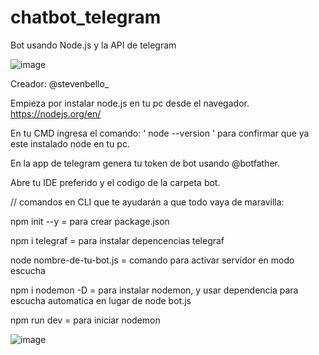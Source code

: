 # chatbot_telegram
Bot usando Node.js y la API de telegram

![image](https://user-images.githubusercontent.com/91923931/136706465-1922c417-bfd6-4764-ba1e-8321730ca29b.png)

Creador: @stevenbello_

Empieza por instalar node.js en tu pc desde el navegador.
https://nodejs.org/en/

En tu CMD ingresa el comando: ' node --version ' para confirmar que ya este instalado node en tu pc.

En la app de telegram genera tu token de bot usando @botfather.

Abre tu IDE preferido y el codigo de la carpeta bot.

// comandos en CLI que te ayudarán a que todo vaya de maravilla: 

npm init --y = para crear package.json

npm i telegraf = para instalar depencencias telegraf

node nombre-de-tu-bot.js = comando para activar servidor en modo escucha

npm i nodemon -D = para instalar nodemon, y usar dependencia para escucha automatica en lugar de node bot.js

npm run dev = para iniciar nodemon

![image](https://user-images.githubusercontent.com/91923931/136706423-1679900e-23a6-4730-85d0-047f71fcc194.png)
